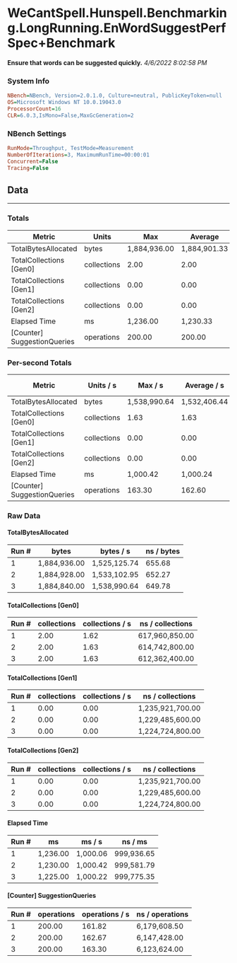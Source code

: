 ﻿# WeCantSpell.Hunspell.Benchmarking.LongRunning.EnWordSuggestPerfSpec+Benchmark
__Ensure that words can be suggested quickly.__
_4/6/2022 8:02:58 PM_
### System Info
```ini
NBench=NBench, Version=2.0.1.0, Culture=neutral, PublicKeyToken=null
OS=Microsoft Windows NT 10.0.19043.0
ProcessorCount=16
CLR=6.0.3,IsMono=False,MaxGcGeneration=2
```

### NBench Settings
```ini
RunMode=Throughput, TestMode=Measurement
NumberOfIterations=3, MaximumRunTime=00:00:01
Concurrent=False
Tracing=False
```

## Data
-------------------

### Totals
|          Metric |           Units |             Max |         Average |             Min |          StdDev |
|---------------- |---------------- |---------------- |---------------- |---------------- |---------------- |
|TotalBytesAllocated |           bytes |    1,884,936.00 |    1,884,901.33 |    1,884,840.00 |           53.27 |
|TotalCollections [Gen0] |     collections |            2.00 |            2.00 |            2.00 |            0.00 |
|TotalCollections [Gen1] |     collections |            0.00 |            0.00 |            0.00 |            0.00 |
|TotalCollections [Gen2] |     collections |            0.00 |            0.00 |            0.00 |            0.00 |
|    Elapsed Time |              ms |        1,236.00 |        1,230.33 |        1,225.00 |            5.51 |
|[Counter] SuggestionQueries |      operations |          200.00 |          200.00 |          200.00 |            0.00 |

### Per-second Totals
|          Metric |       Units / s |         Max / s |     Average / s |         Min / s |      StdDev / s |
|---------------- |---------------- |---------------- |---------------- |---------------- |---------------- |
|TotalBytesAllocated |           bytes |    1,538,990.64 |    1,532,406.44 |    1,525,125.74 |        6,958.64 |
|TotalCollections [Gen0] |     collections |            1.63 |            1.63 |            1.62 |            0.01 |
|TotalCollections [Gen1] |     collections |            0.00 |            0.00 |            0.00 |            0.00 |
|TotalCollections [Gen2] |     collections |            0.00 |            0.00 |            0.00 |            0.00 |
|    Elapsed Time |              ms |        1,000.42 |        1,000.24 |        1,000.06 |            0.18 |
|[Counter] SuggestionQueries |      operations |          163.30 |          162.60 |          161.82 |            0.74 |

### Raw Data
#### TotalBytesAllocated
|           Run # |           bytes |       bytes / s |      ns / bytes |
|---------------- |---------------- |---------------- |---------------- |
|               1 |    1,884,936.00 |    1,525,125.74 |          655.68 |
|               2 |    1,884,928.00 |    1,533,102.95 |          652.27 |
|               3 |    1,884,840.00 |    1,538,990.64 |          649.78 |

#### TotalCollections [Gen0]
|           Run # |     collections | collections / s |ns / collections |
|---------------- |---------------- |---------------- |---------------- |
|               1 |            2.00 |            1.62 |  617,960,850.00 |
|               2 |            2.00 |            1.63 |  614,742,800.00 |
|               3 |            2.00 |            1.63 |  612,362,400.00 |

#### TotalCollections [Gen1]
|           Run # |     collections | collections / s |ns / collections |
|---------------- |---------------- |---------------- |---------------- |
|               1 |            0.00 |            0.00 |1,235,921,700.00 |
|               2 |            0.00 |            0.00 |1,229,485,600.00 |
|               3 |            0.00 |            0.00 |1,224,724,800.00 |

#### TotalCollections [Gen2]
|           Run # |     collections | collections / s |ns / collections |
|---------------- |---------------- |---------------- |---------------- |
|               1 |            0.00 |            0.00 |1,235,921,700.00 |
|               2 |            0.00 |            0.00 |1,229,485,600.00 |
|               3 |            0.00 |            0.00 |1,224,724,800.00 |

#### Elapsed Time
|           Run # |              ms |          ms / s |         ns / ms |
|---------------- |---------------- |---------------- |---------------- |
|               1 |        1,236.00 |        1,000.06 |      999,936.65 |
|               2 |        1,230.00 |        1,000.42 |      999,581.79 |
|               3 |        1,225.00 |        1,000.22 |      999,775.35 |

#### [Counter] SuggestionQueries
|           Run # |      operations |  operations / s | ns / operations |
|---------------- |---------------- |---------------- |---------------- |
|               1 |          200.00 |          161.82 |    6,179,608.50 |
|               2 |          200.00 |          162.67 |    6,147,428.00 |
|               3 |          200.00 |          163.30 |    6,123,624.00 |


